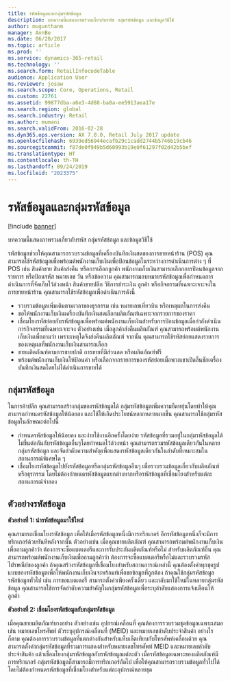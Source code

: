 ```yaml
---
title: รหัสข้อมูลและกลุ่มรหัสข้อมูล
description: บทความนี้แสดงภาพรวมเกี่ยวกับรหัส กลุ่มรหัสข้อมูล และข้อมูลวิธีใช้
author: mugunthanm
manager: AnnBe
ms.date: 06/20/2017
ms.topic: article
ms.prod: ''
ms.service: dynamics-365-retail
ms.technology: ''
ms.search.form: RetailInfocodeTable
audience: Application User
ms.reviewer: josaw
ms.search.scope: Core, Operations, Retail
ms.custom: 22761
ms.assetid: 99877dba-a6e3-4d88-ba0a-ee5913aea17e
ms.search.region: global
ms.search.industry: Retail
ms.author: mumani
ms.search.validFrom: 2016-02-28
ms.dyn365.ops.version: AX 7.0.0, Retail July 2017 update
ms.openlocfilehash: 6939ed56944ecafb29c1cadd2744b5746b19cb46
ms.sourcegitcommit: f87de0f949b5d60993b19e0f61297f02d42b5bef
ms.translationtype: HT
ms.contentlocale: th-TH
ms.lasthandoff: 09/24/2019
ms.locfileid: "2023375"
---
```

# <a name="info-codes-and-info-code-groups"></a>รหัสข้อมูลและกลุ่มรหัสข้อมูล

[!include [banner](includes/banner.md)]

บทความนี้แสดงภาพรวมเกี่ยวกับรหัส กลุ่มรหัสข้อมูล และข้อมูลวิธีใช้

รหัสข้อมูลช่วยให้คุณสามารถรวบรวมข้อมูลที่เครื่องบันทึกเงินสดของการขายหน้าร้าน (POS)  คุณสามารถใช้รหัสข้อมูลเพื่อพร้อมต์พนักงานเก็บเงินเพื่อป้อนข้อมูลในระหว่างการดำเนินการต่าง ๆ ที่ POS เช่น สินค้าขาย สินค้าส่งคืน หรือการเลือกลูกค้า พนักงานเก็บเงินสามารถเลือกการป้อนข้อมูลจากรายการ หรือป้อนรหัส หมายเลข วัน หรือข้อความ คุณสามารถมอบหมายรหัสข้อมูลเพื่อกำหนดการดำเนินการที่จัดเก็บไว้ล่วงหน้า สินค้าขายปลีก วิธีการชำระเงิน ลูกค้า หรือกิจกรรมที่เฉพาะเจาะจงในการขายหน้าร้าน คุณสามารถใช้รหัสข้อมูลเพื่อดำเนินการดังนี้

- รวบรวมข้อมูลเพิ่มเติมตามเวลาของธุรกรรม เช่น หมายเลขเที่ยวบิน หรือเหตุผลในการส่งคืน
- ขอให้พนักงานเก็บเงินเครื่องบันทึกเงินสดเลือกผลิตภัณฑ์เฉพาะจากรายการของราคา
- เชื่อมโยงรหัสย่อยกับรหัสข้อมูลเพื่อพร้อมต์พนักงานเก็บเงินสำหรับการป้อนข้อมูลเมื่อกำลังดำเนินการกิจกรรมที่เฉพาะเจาะจง ตัวอย่างเช่น เมื่อลูกค้าส่งคืนผลิตภัณฑ์ คุณสามารถพร้อมต์พนักงานเก็บเงินเพื่อถามว่า เพราะเหตุใดจึงส่งคืนผลิตภัณฑ์ จากนั้น คุณสามารถใช้รหัสย่อยแสดงรายการของเหตุผลที่พนักงานเก็บเงินสามารถเลือก
- ขายผลิตภัณฑ์ตามการขายปกติ การขายที่มีส่วนลด หรือผลิตภัณฑ์ฟรี
- พร้อมต์พนักงานเก็บเงินให้ป้อนค่า หรือเลือกจากรายการของรหัสย่อยเมื่อพวกเขาเปิดลิ้นชักเครื่องบันทึกเงินสดโดยไม่ได้ดำเนินการขายได้

## <a name="info-codes-group"></a>กลุ่มรหัสข้อมูล

ในการค้าปลีก คุณสามารถสร้างกลุ่มของรหัสข้อมูลได้ กลุ่มรหัสข้อมูลเพิ่มความยืดหยุ่นโดยทำให้คุณสามารถกำหนดรหัสข้อมูลให้น้อยลง และใช้ให้เกิดประโยชน์หลากหลายมากขึ้น คุณสามารถใช้กลุ่มรหัสข้อมูลในลักษณะต่อไปนี้

- กำหนดรหัสข้อมูลให้น้อยลง และง่ายใช้งานอีกครั้งโดยง่าย รหัสข้อมูลที่รวมอยู่ในกลุ่มรหัสข้อมูลได้ไม่ขึ้นต่อกันกับรหัสข้อมูลอื่นๆโดยกำหนดไว้ล่วงหน้า คุณสามารถรวมรหัสข้อมูลเดียวกันในหลายกลุ่มรหัสข้อมูล และจัดลำดับความสำคัญเพื่อแสดงรหัสข้อมูลเดียวกันในลำดับที่เหมาะสมในสถานการณ์พิเศษใด ๆ
- เชื่อมโยงรหัสข้อมูลไปยังรหัสข้อมูลหรือกลุ่มรหัสข้อมูลอืนๆ เพื่อรวบรวมข้อมูลเกี่ยวกับผลิตภัณฑ์หรือธุรกรรม โดยไม่ต้องกำหนดรหัสข้อมูลแยกต่างหากหรือรหัสข้อมูลที่เชื่อมโยงสำหรับแต่ละสถานการณ์จำลอง

## <a name="info-code-examples"></a>ตัวอย่างรหัสข้อมูล

**ตัวอย่างที่ 1: นำรหัสข้อมูลมาใช้ใหม่**

คุณสามารถเชื่อมโยงรหัสข้อมูล เพื่อให้เมื่อรหัสข้อมูลหนึ่งมีการทริกเกอร์ อีกรหัสข้อมูลหนึ่งก็จะมีการทริกเกอร์ด้วยทันทีหลังจากนั้น ตัวอย่างเช่น เมื่อคุณขายผลิตภัณฑ์ คุณสามารถพร้อมต์พนักงานเก็บเงินเพื่อถามลูกค้าว่า ต้องการจะซื้อแบตเตอรีและการรับประกันผลิตภัณฑ์หรือไม่ สำหรับผลิตภัณฑ์อื่น คุณสามารถพร้อมต์พนักงานเก็บเงินเพื่อถามลูกค้าว่า ต้องการจะซื้อแบตเตอรีหรือไม่และรวบรวมรหัสไปรษณีย์ของลูกค้า ถ้าคุณสร้างรหัสข้อมูลที่เชื่อมโยงสำหรับสถานการณ์เหล่านี้ คุณต้องตั้งค่าทุกชุดรูปแบบของรหัสข้อมูลเพื่อให้พนักงานเก็บเงินจะพร้อมท์เพื่อขอข้อมูลที่ถูกต้อง ถ้าคุณใช้กลุ่มรหัสข้อมูล รหัสข้อมูลทั่วไป เช่น การขอแบตเตอรี่ สามารถตั้งค่าเพียงครั้งเดียว และกลับมาใช้ใหม่ในหลายกลุ่มรหัสข้อมูล คุณสามารถใช้การจัดลำดับความสำคัญในกลุ่มรหัสข้อมูลเพื่อระบุลำดับแสดงการแจ้งเตือนให้ลูกค้า

**ตัวอย่างที่ 2: เชื่อมโยงรหัสข้อมูลกับกลุ่มรหัสข้อมูล**

เมื่อคุณขายผลิตภัณฑ์บางอย่าง ตัวอย่างเช่น อุปกรณ์เคลื่อนที่ คุณต้องการรวบรวมชุดข้อมูลเฉพาะเสมอ เช่น หมายเลขโทรศัพท์ ตัวระบุอุปกรณ์เคลื่อนที่ (MEID) และหมายเลขลำดับประจำสินค้า อย่างไรก็ตาม คุณต้องการรวบรวมข้อมูลที่แตกต่างกันสำหรับแท็บเล็ตเทียบกับโทรศัพท์เคลื่อนด้วย คุณสามารถตั้งค่ากลุ่มรหัสข้อมูลที่รวมการแสดงสำหรับหมายเลขโทรศัพท์ MEID และหมายเลขลำดับประจำสินค้า แล้วเชื่อมโยงกลุ่มรหัสข้อมูลกับรหัสข้อมูลแต่ละตัว เมื่อรหัสข้อมูลเฉพาะของผลิตภัณฑ์มีการทริกเกอร์ กลุ่มรหัสข้อมูลก็สามารถมีการทริกเกอร์ถัดไป เพื่อให้คุณสามารถรวบรวมข้อมูลทั่วไปได้โดยไม่ต้องกำหนดรหัสข้อมูลที่เชื่อมโยงสำหรับแต่ละอุปกรณ์หลายชุด
